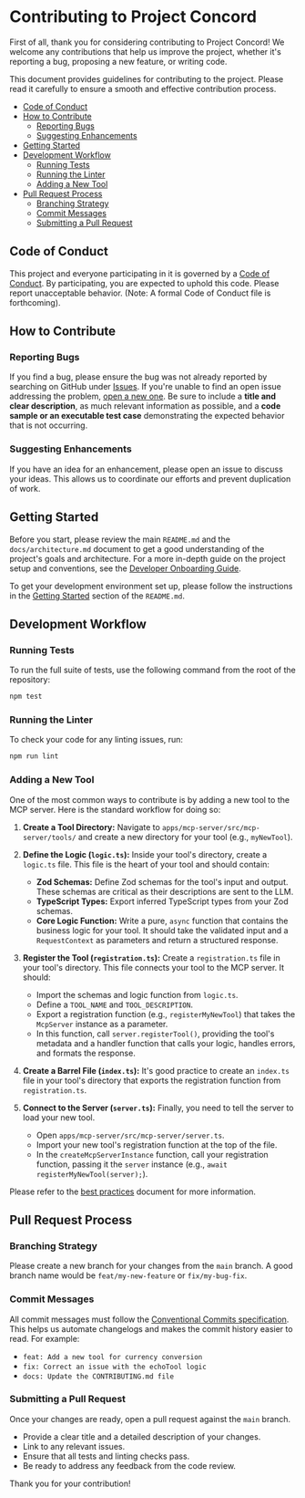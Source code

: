 # Contributing to Project Concord

First of all, thank you for considering contributing to Project Concord! We welcome any contributions that help us improve the project, whether it's reporting a bug, proposing a new feature, or writing code.

This document provides guidelines for contributing to the project. Please read it carefully to ensure a smooth and effective contribution process.

- [Code of Conduct](#code-of-conduct)
- [How to Contribute](#how-to-contribute)
  - [Reporting Bugs](#reporting-bugs)
  - [Suggesting Enhancements](#suggesting-enhancements)
- [Getting Started](#getting-started)
- [Development Workflow](#development-workflow)
  - [Running Tests](#running-tests)
  - [Running the Linter](#running-the-linter)
  - [Adding a New Tool](#adding-a-new-tool)
- [Pull Request Process](#pull-request-process)
  - [Branching Strategy](#branching-strategy)
  - [Commit Messages](#commit-messages)
  - [Submitting a Pull Request](#submitting-a-pull-request)

## Code of Conduct

This project and everyone participating in it is governed by a [Code of Conduct](CODE_OF_CONDUCT.md). By participating, you are expected to uphold this code. Please report unacceptable behavior. (Note: A formal Code of Conduct file is forthcoming).

## How to Contribute

### Reporting Bugs

If you find a bug, please ensure the bug was not already reported by searching on GitHub under [Issues](https://github.com/YOUR_ORG/YOUR_REPO/issues). If you're unable to find an open issue addressing the problem, [open a new one](https://github.com/YOUR_ORG/YOUR_REPO/issues/new). Be sure to include a **title and clear description**, as much relevant information as possible, and a **code sample or an executable test case** demonstrating the expected behavior that is not occurring.

### Suggesting Enhancements

If you have an idea for an enhancement, please open an issue to discuss your ideas. This allows us to coordinate our efforts and prevent duplication of work.

## Getting Started

Before you start, please review the main `README.md` and the `docs/architecture.md` document to get a good understanding of the project's goals and architecture. For a more in-depth guide on the project setup and conventions, see the [Developer Onboarding Guide](./docs/developer-onboarding-guide.md).

To get your development environment set up, please follow the instructions in the [Getting Started](./README.md#🚀-getting-started) section of the `README.md`.

## Development Workflow

### Running Tests

To run the full suite of tests, use the following command from the root of the repository:

```sh
npm test
```

### Running the Linter

To check your code for any linting issues, run:

```sh
npm run lint
```

### Adding a New Tool

One of the most common ways to contribute is by adding a new tool to the MCP server. Here is the standard workflow for doing so:

1.  **Create a Tool Directory:**
    Navigate to `apps/mcp-server/src/mcp-server/tools/` and create a new directory for your tool (e.g., `myNewTool`).

2.  **Define the Logic (`logic.ts`):**
    Inside your tool's directory, create a `logic.ts` file. This file is the heart of your tool and should contain:
    - **Zod Schemas:** Define Zod schemas for the tool's input and output. These schemas are critical as their descriptions are sent to the LLM.
    - **TypeScript Types:** Export inferred TypeScript types from your Zod schemas.
    - **Core Logic Function:** Write a pure, `async` function that contains the business logic for your tool. It should take the validated input and a `RequestContext` as parameters and return a structured response.

3.  **Register the Tool (`registration.ts`):**
    Create a `registration.ts` file in your tool's directory. This file connects your tool to the MCP server. It should:
    - Import the schemas and logic function from `logic.ts`.
    - Define a `TOOL_NAME` and `TOOL_DESCRIPTION`.
    - Export a registration function (e.g., `registerMyNewTool`) that takes the `McpServer` instance as a parameter.
    - In this function, call `server.registerTool()`, providing the tool's metadata and a handler function that calls your logic, handles errors, and formats the response.

4.  **Create a Barrel File (`index.ts`):**
    It's good practice to create an `index.ts` file in your tool's directory that exports the registration function from `registration.ts`.

5.  **Connect to the Server (`server.ts`):**
    Finally, you need to tell the server to load your new tool.
    - Open `apps/mcp-server/src/mcp-server/server.ts`.
    - Import your new tool's registration function at the top of the file.
    - In the `createMcpServerInstance` function, call your registration function, passing it the `server` instance (e.g., `await registerMyNewTool(server);`).

Please refer to the [best practices](https://github.com/cyanheads/mcp-ts-template/blob/main/docs/best-practices.md) document for more information.

## Pull Request Process

### Branching Strategy

Please create a new branch for your changes from the `main` branch. A good branch name would be `feat/my-new-feature` or `fix/my-bug-fix`.

### Commit Messages

All commit messages must follow the [Conventional Commits specification](https://www.conventionalcommits.org/en/v1.0.0/). This helps us automate changelogs and makes the commit history easier to read. For example:
- `feat: Add a new tool for currency conversion`
- `fix: Correct an issue with the echoTool logic`
- `docs: Update the CONTRIBUTING.md file`

### Submitting a Pull Request

Once your changes are ready, open a pull request against the `main` branch.
- Provide a clear title and a detailed description of your changes.
- Link to any relevant issues.
- Ensure that all tests and linting checks pass.
- Be ready to address any feedback from the code review.

Thank you for your contribution!
